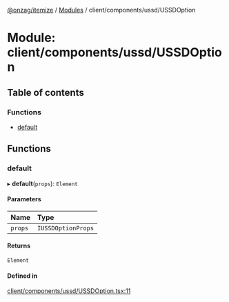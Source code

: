 [@onzag/itemize](../README.md) / [Modules](../modules.md) / client/components/ussd/USSDOption

# Module: client/components/ussd/USSDOption

## Table of contents

### Functions

- [default](client_components_ussd_USSDOption.md#default)

## Functions

### default

▸ **default**(`props`): `Element`

#### Parameters

| Name | Type |
| :------ | :------ |
| `props` | `IUSSDOptionProps` |

#### Returns

`Element`

#### Defined in

[client/components/ussd/USSDOption.tsx:11](https://github.com/onzag/itemize/blob/a24376ed/client/components/ussd/USSDOption.tsx#L11)
